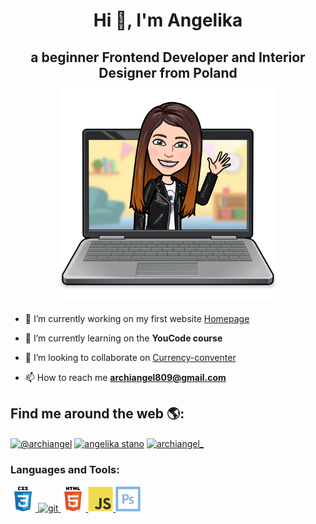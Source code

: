<h1 align="center">Hi 👋, I'm Angelika </h1> 

<h2 align="center">
a beginner Frontend Developer and Interior Designer from Poland<br>
<img src="https://raw.githubusercontent.com/archiangel-lab/homepage/main/images/laptop%20wave.png" alt="drawing" width="350"/>
</h2>


- 🔭 I’m currently working on my first website [Homepage](https://archiangel-lab.github.io/homepage/)

- 🌱 I’m currently learning on the **YouCode course**

- 👯 I’m looking to collaborate on [Currency-conventer](link)

- 📫 How to reach me **archiangel809@gmail.com**


<h2 align="left">Find me around the web 🌎:
</h2>
<p align="left">
<a href="https://codepen.io/Archiangel" target="blank"><img align="center" src="https://raw.githubusercontent.com/rahuldkjain/github-profile-readme-generator/master/src/images/icons/Social/codepen.svg" alt="@archiangel" height="30" width="40" /></a>
<a href="https://pl.linkedin.com/in/angelika-stano-7357a5106" target="blank"><img align="center" src="https://raw.githubusercontent.com/rahuldkjain/github-profile-readme-generator/master/src/images/icons/Social/linked-in-alt.svg" alt="angelika stano" height="30" width="40" /></a>
<a href="https://instagram.com/archiangel_" target="blank"><img align="center" src="https://raw.githubusercontent.com/rahuldkjain/github-profile-readme-generator/master/src/images/icons/Social/instagram.svg" alt="archiangel_" height="30" width="40" /></a>
</p>

<h3 align="left">Languages and Tools:</h3>
<p align="left"> <a href="https://www.w3schools.com/css/" target="_blank" rel="noreferrer"> <img src="https://raw.githubusercontent.com/devicons/devicon/master/icons/css3/css3-original-wordmark.svg" alt="css3" width="40" height="40"/> </a> <a href="https://git-scm.com/" target="_blank" rel="noreferrer"> <img src="https://www.vectorlogo.zone/logos/git-scm/git-scm-icon.svg" alt="git" width="40" height="40"/> </a> <a href="https://www.w3.org/html/" target="_blank" rel="noreferrer"> <img src="https://raw.githubusercontent.com/devicons/devicon/master/icons/html5/html5-original-wordmark.svg" alt="html5" width="40" height="40"/> </a> <a href="https://developer.mozilla.org/en-US/docs/Web/JavaScript" target="_blank" rel="noreferrer"> <img src="https://raw.githubusercontent.com/devicons/devicon/master/icons/javascript/javascript-original.svg" alt="javascript" width="40" height="40"/> </a> <a href="https://www.photoshop.com/en" target="_blank" rel="noreferrer"> <img src="https://raw.githubusercontent.com/devicons/devicon/master/icons/photoshop/photoshop-line.svg" alt="photoshop" width="40" height="40"/> </a> </p>


<!---
archiangel-lab/archiangel-lab is a ✨ special ✨ repository because its `README.md` (this file) appears on your GitHub profile.
You can click the Preview link to take a look at your changes.
--->
